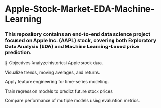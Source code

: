 # Apple-Stock-Market-EDA-Machine-Learning
### This repository contains an end-to-end data science project focused on Apple Inc. (AAPL) stock, covering both Exploratory Data Analysis (EDA) and Machine Learning-based price prediction.

📌 Objectives
Analyze historical Apple stock data.

Visualize trends, moving averages, and returns.

Apply feature engineering for time-series modeling.

Train regression models to predict future stock prices.

Compare performance of multiple models using evaluation metrics.
